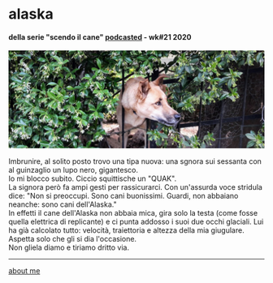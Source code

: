 # alaska
#### della serie "scendo il cane" [podcasted](https://anchor.fm/cacioman) -  wk#21 2020  

![](/20wk21scendoilcane2405.png)  

Imbrunire, al solito posto trovo una tipa nuova: una sgnora sui sessanta con al guinzaglio un lupo nero, gigantesco.  
Io mi blocco subito. Ciccio squittische un "QUAK".  
La signora però fa ampi gesti per rassicurarci. Con un'assurda voce stridula dice: "Non si preoccupi. Sono cani buonissimi. Guardi, non abbaiano neanche: sono cani dell'Alaska."  
In effetti il cane dell'Alaska non abbaia mica, gira solo la testa (come fosse quella elettrica di replicante) e ci punta addosso i suoi due occhi glaciali. Lui ha già calcolato tutto: velocità, traiettoria e altezza della mia giugulare. Aspetta solo che gli si dia l'occasione.  
Non gliela diamo e tiriamo dritto via.  

---  
[about me](https://about.me/cacioman)
